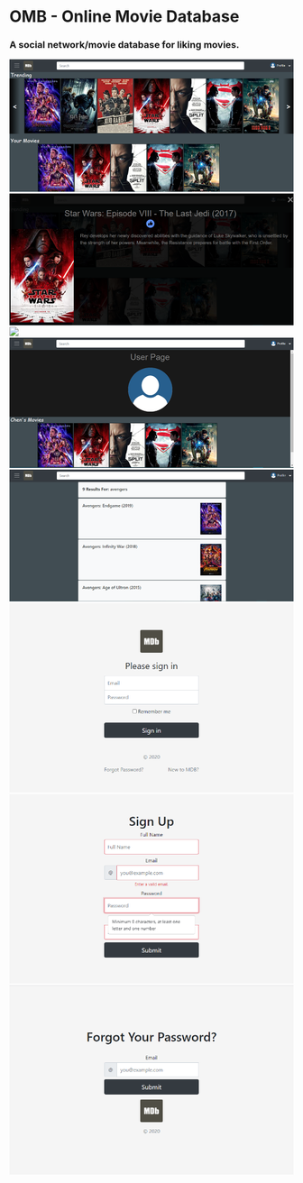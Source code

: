 # OMB - Online Movie Database

### A social network/movie database for liking movies.

<img src="readme files/home.png">
<img src="readme files/movie_page.png">
<img src="readme files/search_page.png">
<img src="readme files/user_page.png">
<img src="readme files/search.png">
<img src="readme files/login.png">
<img src="readme files/signup.png">
<img src="readme files/forgot_password.png">
